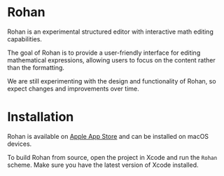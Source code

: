 # Rohan

Rohan is an experimental structured editor with interactive math editing capabilities. 

The goal of Rohan is to provide a user-friendly interface for editing mathematical expressions, allowing users to focus on the content rather than the formatting.

We are still experimenting with the design and functionality of Rohan, so expect changes and improvements over time.

# Installation

Rohan is available on [Apple App Store](https://apps.apple.com/us/app/rohan/id6748970954) and can be installed on macOS devices.

To build Rohan from source, open the project in Xcode and run the `Rohan` scheme. Make sure you have the latest version of Xcode installed.


# 